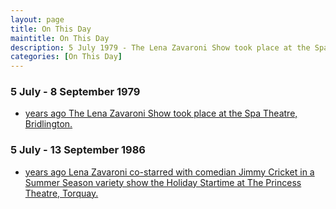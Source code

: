 ```yaml
---
layout: page
title: On This Day
maintitle: On This Day
description: 5 July 1979 - The Lena Zavaroni Show took place at the Spa Theatre, Bridlington. 5 July 1986 - Lena Zavaroni co-starred with comedian Jimmy Cricket in a Summer Season variety show the Holiday Startime at The Princess Theatre, Torquay.
categories: [On This Day]
---
```


### 5 July - 8 September 1979
* [<span id="age1"></span> years ago The Lena Zavaroni Show took place at the Spa Theatre, Bridlington.](/theatre/the%20lena%20zavaroni%20show/1979/07/05/the-lena-zavaroni-show.html)

### 5 July - 13 September 1986
* [<span id="age2"></span> years ago Lena Zavaroni co-starred with comedian Jimmy Cricket in a Summer Season variety show the Holiday Startime at The Princess Theatre, Torquay.](/theatre/1986/07/05/holiday-startime.html)

<!-- Script for calculating number of years ago -->
<script>
var dob = '19790705';
var year = Number(dob.substr(0, 4));
var month = Number(dob.substr(4, 2)) - 1;
var day = Number(dob.substr(6, 2));
var today = new Date();
var age1 = today.getFullYear() - year;
if (today.getMonth() < month || (today.getMonth() == month && today.getDate() < day)) {
age1--;
}
document.getElementById("age1").innerHTML=age1;

var dob = '19860705';
var year = Number(dob.substr(0, 4));
var month = Number(dob.substr(4, 2)) - 1;
var day = Number(dob.substr(6, 2));
var today = new Date();
var age2 = today.getFullYear() - year;
if (today.getMonth() < month || (today.getMonth() == month && today.getDate() < day)) {
age2--;
}
document.getElementById("age2").innerHTML=age2;
</script>


